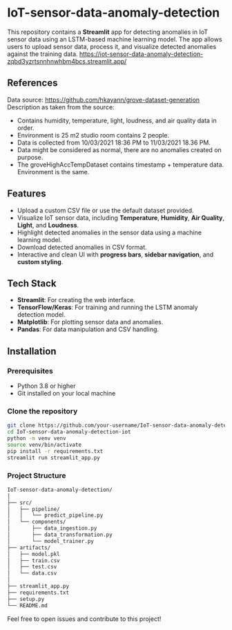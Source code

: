 # IoT-sensor-data-anomaly-detection

This repository contains a **Streamlit** app for detecting anomalies in IoT sensor data using an LSTM-based machine learning model. The app allows users to upload sensor data, process it, and visualize detected anomalies against the training data. https://iot-sensor-data-anomaly-detection-zqbd3yzrtsnnhnwhbm4bcs.streamlit.app/

## References
Data source: https://github.com/hkayann/grove-dataset-generation
Description as taken from the source:
- Contains humidity, temperature, light, loudness, and air quality data in order.
- Environment is 25 m2 studio room contains 2 people.
- Data is collected from 10/03/2021 18:36 PM to 11/03/2021 18.36 PM.
- Data might be considered as normal, there are no anomalies created on purpose.
- The groveHighAccTempDataset contains timestamp + temperature data. Environment is the same.

## Features
- Upload a custom CSV file or use the default dataset provided.
- Visualize IoT sensor data, including **Temperature**, **Humidity**, **Air Quality**, **Light**, and **Loudness**.
- Highlight detected anomalies in the sensor data using a machine learning model.
- Download detected anomalies in CSV format.
- Interactive and clean UI with **progress bars**, **sidebar navigation**, and **custom styling**.

## Tech Stack
- **Streamlit**: For creating the web interface.
- **TensorFlow/Keras**: For training and running the LSTM anomaly detection model.
- **Matplotlib**: For plotting sensor data and anomalies.
- **Pandas**: For data manipulation and CSV handling.

## Installation

### Prerequisites
- Python 3.8 or higher
- Git installed on your local machine

### Clone the repository
```bash
git clone https://github.com/your-username/IoT-sensor-data-anomaly-detection.git
cd IoT-sensor-data-anomaly-detection-iot
python -m venv venv
source venv/bin/activate
pip install -r requirements.txt
streamlit run streamlit_app.py
```

### Project Structure
```bash
IoT-sensor-data-anomaly-detection/
│
├── src/                         
│   ├── pipeline/
│   │   └── predict_pipeline.py   
│   └── components/ 
│       ├── data_ingestion.py 
│       ├── data_transformation.py
│       └── model_trainer.py         
├── artifacts/                    
│   ├── model.pkl
│   ├── train.csv
│   ├── test.csv                
│   └── data.csv                  
│
├── streamlit_app.py               
├── requirements.txt
├── setup.py             
└── README.md                      
```
Feel free to open issues and contribute to this project!